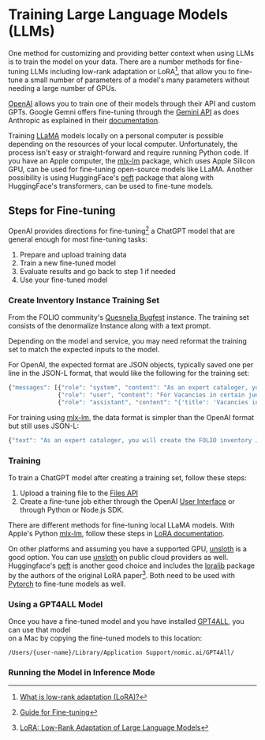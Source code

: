 # Training Large Language Models (LLMs)
One method for customizing and providing better context when using LLMs is to train the
model on your data. There are a number methods for fine-tuning LLMs including low-rank adaptation or LoRA[^LORA],
that allow you to fine-tune a small number of parameters of a model's many parameters without needing a 
large number of GPUs. 
 

[OpenAI][OPENAI] allows you to train one of their models through their API
and custom GPTs. Google Gemni offers fine-tuning through the [Gemini API](https://ai.google.dev/gemini-api/docs/model-tuning)
as does Anthropic as explained in their [documentation](https://www.anthropic.com/news/fine-tune-claude-3-haiku).

Training [LLaMA][LLAMA] models locally on a personal computer is possible
depending on the resources of your local computer. Unfortunately, the process isn't
easy or straight-forward and require running Python code. If you 
have an Apple computer, the [mlx-lm][MLX_LM] package, which uses Apple Silicon GPU, 
can be used for fine-tuning open-source models like LLaMA. Another possibility is using 
HuggingFace's [peft][PEFT] package that along with HuggingFace's transformers, can be used 
to fine-tune models.

## Steps for Fine-tuning 
OpenAI provides directions for fine-tuning[^OPENAI_FINETUNE] a ChatGPT model that are 
general enough for most fine-tuning tasks:

1. Prepare and upload training data
1. Train a new fine-tuned model
1. Evaluate results and go back to step 1 if needed
1. Use your fine-tuned model


### Create Inventory Instance Training Set
From the FOLIO community's [Quesnelia Bugfest](https://bugfest-quesnelia.int.aws.folio.org/) 
instance. The training set consists of the denormalize Instance along with a text prompt.

Depending on the model and service, you may need reformat the training set to match the expected inputs
to the model. 

For OpenAI, the expected format are JSON objects, typically saved one per line in the JSON-L
format, that would like the following for the training set:

```javascript
{"messages": [{"role": "system", "content": "As an expert cataloger, you will create the FOLIO inventory JSON record."}, 
              {"role": "user", "content": "For Vacancies in certain judgeships. Published in 1935 by [publisher not identified], Washington Subjects are Courts, Judges, United States--Officials and employees, Electronic books."},
              {"role": "assistant", "content": "{'title': 'Vacancies in certain judgeships.', 'contributors': [], 'subjects': [{'value': 'Courts'}, {'value': 'Judges'}, {'value': 'United States--Officials and employees'}, {'value': 'Electronic books'}], 'classifications': [], 'publication': [{'publisher': '[publisher not identified]', 'place': 'Washington', 'dateOfPublication': '1935', 'role': 'Publication'}], 'instanceTypeText': 'text', 'modeOfIssuanceText': 'single unit'}}"}]}
```

For training using [mlx-lm][MLX_LM], the data format is simpler than the OpenAI format but still uses JSON-L:

```javascript
{"text": "As an expert cataloger, you will create the FOLIO inventory JSON record. Q:For Statistical applications for chemistry, manufacturing and controls (CMC) in the pharmaceutical industry /Richard K. Burdick [and others]. Published in 2017 by Springer, Cham A:{'title': 'Statistical applications for chemistry, manufacturing and controls (CMC) in the pharmaceutical industry /Richard K. Burdick [and others].', 'contributors': [], 'publication': [{'publisher': 'Springer', 'place': 'Cham :', 'dateOfPublication': '2017', 'role': None}], 'instanceTypeText': 'text', 'modeOfIssuanceText': 'Monograph'}"}
```

### Training
To train a ChatGPT model after creating a training set, follow these steps:

1. Upload a training file to the [Files API](https://platform.openai.com/docs/api-reference/files/create)
1. Create a fine-tune job either through the OpenAI [User Interface](https://platform.openai.com/finetune) or through
   Python or Node.js SDK.

There are different methods for fine-tuning local LLaMA models. With Apple's Python [mlx-lm][MLX_LM], follow
these steps in [LoRA documentation](https://github.com/ml-explore/mlx-examples/blob/main/llms/mlx_lm/LORA.md).

On other platforms and assuming you have a supported GPU, [unsloth](https://unsloth.ai/) is a good option. 
You can use [unsloth](https://unsloth.ai/) on public cloud providers as well.  Huggingface's 
[peft][PEFT] is another good choice and includes the [loralib](https://github.com/microsoft/LoRA) package by 
the authors of the original LoRA paper[^LoRA_PAPER]. Both need to be used with [Pytorch](https://pytorch.org/) to 
fine-tune models as well. 

### Using a GPT4ALL Model 
Once you have a fine-tuned model and you have installed [GPT4ALL][GPT4ALL], you can use that model  
on a Mac by copying the fine-tuned models to this location:

 `/Users/{user-name}/Library/Application Support/nomic.ai/GPT4All/`


### Running the Model in Inference Mode

[^LORA]: [What is low-rank adaptation (LoRA)?](https://www.cloudflare.com/learning/ai/what-is-lora/)
[^OPENAI_FINETUNE]: [Guide for Fine-tuning](https://platform.openai.com/docs/guides/fine-tuning/)
[^LoRA_PAPER]: [LoRA: Low-Rank Adaptation of Large Language Models](https://arxiv.org/abs/2106.09685)

[GPT4ALL]: https://gpt4all.io/
[HUGFACE]: https://huggingface.co/
[LLAMA]: https://ai.meta.com/
[LLAMA.CCP]: https://github.com/ggerganov/llama.cpp
[MLX_LM]: https://github.com/ml-explore/mlx-examples
[OPENAI]: https://openai.com/
[PEFT]: https://github.com/huggingface/peft

[^DOCKER]: [LLaMA.cpp with Docker](https://github.com/ggerganov/llama.cpp/blob/master/docs/docker.md)

